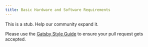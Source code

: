 ```yaml
---
title: Basic Hardware and Software Requirements
---
```


This is a stub. Help our community expand it.

Please use the [Gatsby Style Guide](/contributing/gatsby-style-guide/) to ensure your pull request gets accepted.
